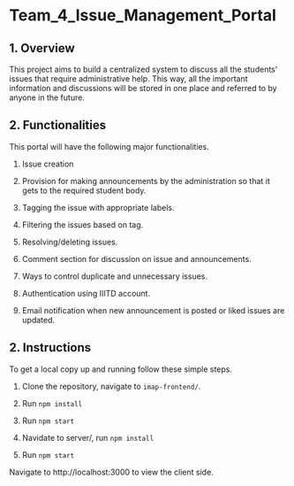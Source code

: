 # Team_4_Issue_Management_Portal

## 1. Overview

This project aims to build a centralized system to discuss all the students' issues that require administrative help. This way, all the important information and discussions will be stored in one place and referred to by anyone in the future.


## 2. Functionalities

This portal will have the following major functionalities.

1.  Issue creation
    
2.  Provision for making announcements by the administration so that it gets to the required student body.

3.  Tagging the issue with appropriate labels.

4.  Filtering the issues based on tag.

5.  Resolving/deleting issues.

6.  Comment section for discussion on issue and announcements.
    
7.  Ways to control duplicate and unnecessary issues.

9.  Authentication using IIITD account.

10.  Email notification when new announcement is posted or liked issues are updated.

## 2. Instructions

To get a local copy up and running follow these simple steps.

1. Clone the repository, navigate to `imap-frontend/`.

2. Run `npm install`

3. Run `npm start`

4. Navidate to server/, run `npm install`

5. Run `npm start`

Navigate to http://localhost:3000 to view the client side.
 
